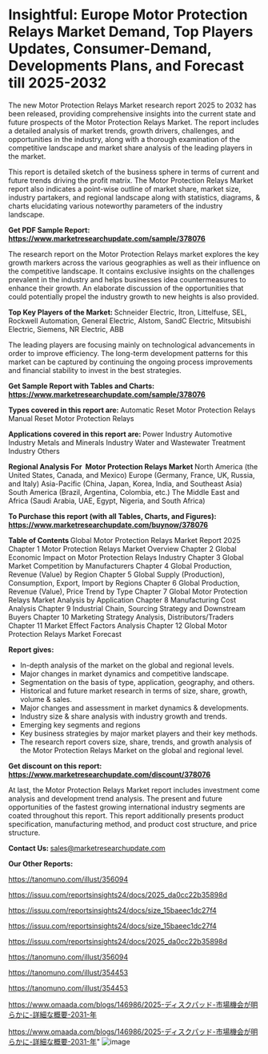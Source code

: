 # Insightful: Europe Motor Protection Relays Market Demand, Top Players Updates, Consumer-Demand, Developments Plans, and Forecast till 2025-2032

The new Motor Protection Relays Market research report 2025 to 2032 has been released, providing comprehensive insights into the current state and future prospects of the Motor Protection Relays Market. The report includes a detailed analysis of market trends, growth drivers, challenges, and opportunities in the industry, along with a thorough examination of the competitive landscape and market share analysis of the leading players in the market.

This report is detailed sketch of the business sphere in terms of current and future trends driving the profit matrix. The Motor Protection Relays Market report also indicates a point-wise outline of market share, market size, industry partakers, and regional landscape along with statistics, diagrams, &amp; charts elucidating various noteworthy parameters of the industry landscape.

<strong><b>Get PDF Sample Report: <a href=https://www.marketresearchupdate.com/sample/378076>https://www.marketresearchupdate.com/sample/378076</a></b></strong>

The research report on the Motor Protection Relays market explores the key growth markers across the various geographies as well as their influence on the competitive landscape. It contains exclusive insights on the challenges prevalent in the industry and helps businesses idea countermeasures to enhance their growth. An elaborate discussion of the opportunities that could potentially propel the industry growth to new heights is also provided.

<strong><b>Top Key Players of the Market:
</b></strong>Schneider Electric, Itron, Littelfuse, SEL, Rockwell Automation, General Electric, Alstom, SandC Electric, Mitsubishi Electric, Siemens, NR Electric, ABB<strong><b>
</b></strong>

The leading players are focusing mainly on technological advancements in order to improve efficiency. The long-term development patterns for this market can be captured by continuing the ongoing process improvements and financial stability to invest in the best strategies.

<strong><b>Get Sample Report with Tables and Charts: <a href=https://www.marketresearchupdate.com/sample/378076>https://www.marketresearchupdate.com/sample/378076</a></b></strong>

<strong><b>Types covered in this report are:
</b></strong>Automatic Reset Motor Protection Relays
Manual Reset Motor Protection Relays<strong><b>
</b></strong>

<strong><b>Applications covered in this report are:
</b></strong>Power Industry
Automotive Industry
Metals and Minerals Industry
Water and Wastewater Treatment Industry
Others<strong><b>
</b></strong>

<strong><b>Regional Analysis For  Motor Protection Relays Market</b></strong><strong><b>
</b></strong>North America (the United States, Canada, and Mexico)
Europe (Germany, France, UK, Russia, and Italy)
Asia-Pacific (China, Japan, Korea, India, and Southeast Asia)
South America (Brazil, Argentina, Colombia, etc.)
The Middle East and Africa (Saudi Arabia, UAE, Egypt, Nigeria, and South Africa)

<strong><b>To Purchase this report (with all Tables, Charts, and Figures): <a href=https://www.marketresearchupdate.com/buynow/378076>https://www.marketresearchupdate.com/buynow/378076</a></b></strong>

<strong><b>Table of Contents</b></strong><strong><b>
</b></strong>Global Motor Protection Relays Market Report 2025
Chapter 1 Motor Protection Relays Market Overview
Chapter 2 Global Economic Impact on Motor Protection Relays Industry
Chapter 3 Global Market Competition by Manufacturers
Chapter 4 Global Production, Revenue (Value) by Region
Chapter 5 Global Supply (Production), Consumption, Export, Import by Regions
Chapter 6 Global Production, Revenue (Value), Price Trend by Type
Chapter 7 Global Motor Protection Relays Market Analysis by Application
Chapter 8 Manufacturing Cost Analysis
Chapter 9 Industrial Chain, Sourcing Strategy and Downstream Buyers
Chapter 10 Marketing Strategy Analysis, Distributors/Traders
Chapter 11 Market Effect Factors Analysis
Chapter 12 Global Motor Protection Relays Market Forecast

<strong><b>Report gives:</b></strong>

- In-depth analysis of the market on the global and regional levels.
- Major changes in market dynamics and competitive landscape.
- Segmentation on the basis of type, application, geography, and others.
- Historical and future market research in terms of size, share, growth, volume &amp; sales.
- Major changes and assessment in market dynamics &amp; developments.
- Industry size &amp; share analysis with industry growth and trends.
- Emerging key segments and regions
- Key business strategies by major market players and their key methods.
- The research report covers size, share, trends, and growth analysis of the Motor Protection Relays Market on the global and regional level.

<strong><b>Get discount on this report: <a href=https://www.marketresearchupdate.com/discount/378076>https://www.marketresearchupdate.com/discount/378076</a></b></strong>

At last, the Motor Protection Relays Market report includes investment come analysis and development trend analysis. The present and future opportunities of the fastest growing international industry segments are coated throughout this report. This report additionally presents product specification, manufacturing method, and product cost structure, and price structure.

<strong><b>Contact Us:
</b></strong>sales@marketresearchupdate.com

<strong>Our Other Reports:</strong>

<a href=https://tanomuno.com/illust/356094>https://tanomuno.com/illust/356094</a>

<a href=https://issuu.com/reportsinsights24/docs/2025_da0cc22b35898d>https://issuu.com/reportsinsights24/docs/2025_da0cc22b35898d</a>

<a href=https://issuu.com/reportsinsights24/docs/size_15baeec1dc27f4>https://issuu.com/reportsinsights24/docs/size_15baeec1dc27f4</a>

<a href=https://issuu.com/reportsinsights24/docs/size_15baeec1dc27f4>https://issuu.com/reportsinsights24/docs/size_15baeec1dc27f4</a>

<a href=https://issuu.com/reportsinsights24/docs/2025_da0cc22b35898d>https://issuu.com/reportsinsights24/docs/2025_da0cc22b35898d</a>

<a href=https://tanomuno.com/illust/356094>https://tanomuno.com/illust/356094</a>

<a href=https://tanomuno.com/illust/354453>https://tanomuno.com/illust/354453</a>

<a href=https://tanomuno.com/illust/354453>https://tanomuno.com/illust/354453</a>

<a href=https://www.omaada.com/blogs/146986/2025-ディスクパッド-市場機会が明らかに-詳細な概要-2031-年>https://www.omaada.com/blogs/146986/2025-ディスクパッド-市場機会が明らかに-詳細な概要-2031-年</a>

<a href=https://www.omaada.com/blogs/146986/2025-ディスクパッド-市場機会が明らかに-詳細な概要-2031-年>https://www.omaada.com/blogs/146986/2025-ディスクパッド-市場機会が明らかに-詳細な概要-2031-年</a>"
![image](https://github.com/user-attachments/assets/bf42266b-a759-4865-9266-d491dc9b314f)
